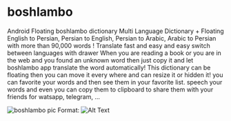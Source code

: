 # boshlambo

Android Floating boshlambo dictionary
Multi Language Dictionary + Floating
English to Persian,
Persian to English,
Persian to Arabic,
Arabic to Persian
with more than 90,000 words ! Translate fast and easy
and easy switch between languages with drawer
When you are reading a book or you are in the web and you found an unknown word then just copy it and let boshlambo app translate the word automatically!
This dictionary can be floating then you can move it every where and can resize it or hidden it! 
you can favorite your words and then see them in your favorite list. 
speech your words and even you can copy them to clipboard to share them with your friends for watsapp, telegram, ...



![boshlambo pic](https://s.cafebazaar.ir/1/upload/screenshot/ir.xzn.internetwan.boshlambo7.jpg)
Format: ![Alt Text](url)


